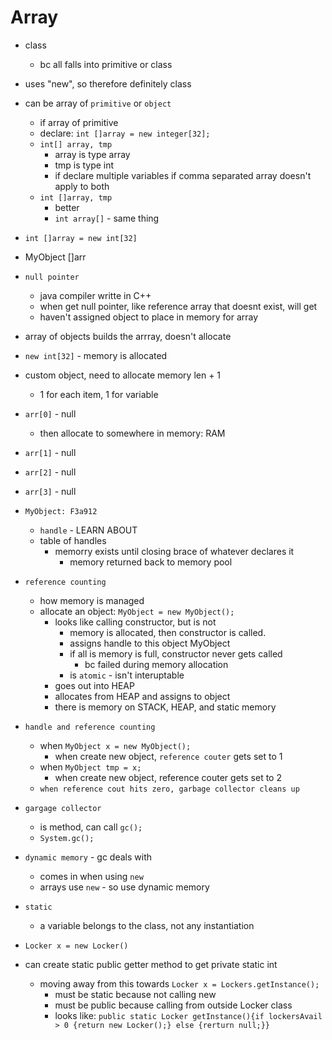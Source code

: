 # Array
- class
    - bc all falls into primitive or class
- uses "new", so therefore definitely class
- can be array of `primitive` or `object`
    - if array of primitive
    - declare: `int []array = new integer[32];` 
    - `int[] array, tmp`
        - array is type array
        - tmp is type int
        - if declare multiple variables if comma separated array doesn't apply to both
    - `int []array, tmp`
        - better
        - `int array[]` - same thing
    
- `int []array = new int[32]`
- MyObject []arr
- `null pointer`
    - java compiler writte in C++
    - when get null pointer, like reference array that doesnt exist, will get
    - haven't assigned object to place in memory for array
- array of objects builds the arrray, doesn't allocate
- `new int[32]` - memory is allocated
- custom object, need to allocate memory len + 1
    - 1 for each item, 1 for variable
- `arr[0]` - null
    - then allocate to somewhere in memory: RAM
- `arr[1]` - null
- `arr[2]` - null
- `arr[3]` - null

- `MyObject: F3a912`
    - `handle` - LEARN ABOUT
    - table of handles
        - memorry exists until closing brace of whatever declares it
            - memory returned back to memory pool
- `reference counting`
    - how memory is managed
    - allocate an object: `MyObject = new MyObject();`
        - looks like calling constructor, but is not
            - memory is allocated, then constructor is called.
            - assigns handle to this object MyObject
            - if all is memory is full, constructor never gets called
                - bc failed during memory allocation
            - is `atomic` - isn't interuptable
        - goes out into HEAP
        - allocates from HEAP and assigns to object
        - there is memory on STACK, HEAP, and static memory
- `handle and reference counting`
    - when `MyObject x = new MyObject();`
        - when create new object, `reference couter` gets set to 1
    - when `MyObject tmp = x;`
        - when create new object, reference couter gets set to 2
    - `when reference cout hits zero, garbage collector cleans up`

- `gargage collector`
    - is method, can call `gc();`
    - `System.gc();`
- `dynamic memory` - gc deals with 
    - comes in when using `new`
    - arrays use `new` - so use dynamic memory
- `static`
    - a variable belongs to the class, not any instantiation
- `Locker x = new Locker()`
- can create static public getter method to get private static int
    - moving away from this towards `Locker x = Lockers.getInstance();`
        - must be static because not calling new
        - must be public because calling from outside Locker class
        - looks like: `public static Locker getInstance(){if lockersAvail > 0 {return new Locker();} else {rerturn null;}}`